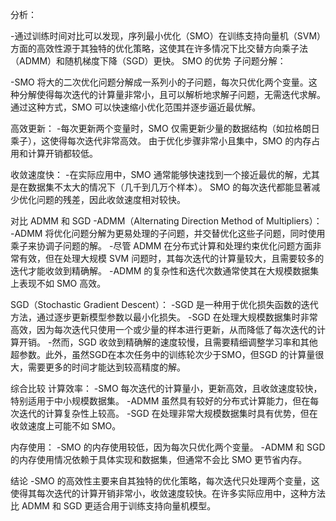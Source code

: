 分析：

  -通过训练时间对比可以发现，序列最小优化（SMO）在训练支持向量机（SVM）方面的高效性源于其独特的优化策略，这使其在许多情况下比交替方向乘子法（ADMM）和随机梯度下降（SGD）更快。
SMO 的优势
子问题分解：

  -SMO 将大的二次优化问题分解成一系列小的子问题，每次只优化两个变量。这种分解使得每次迭代的计算量非常小，且可以解析地求解子问题，无需迭代求解。
通过这种方式，SMO 可以快速缩小优化范围并逐步逼近最优解。

高效更新：
  -每次更新两个变量时，SMO 仅需更新少量的数据结构（如拉格朗日乘子），这使得每次迭代非常高效。
由于优化步骤非常小且集中，SMO 的内存占用和计算开销都较低。

收敛速度快：
  -在实际应用中，SMO 通常能够快速找到一个接近最优的解，尤其是在数据集不太大的情况下（几千到几万个样本）。
SMO 的每次迭代都能显著减少优化问题的残差，因此收敛速度相对较快。






对比 ADMM 和 SGD
  -ADMM（Alternating Direction Method of Multipliers）：
  -ADMM 将优化问题分解为更易处理的子问题，并交替优化这些子问题，同时使用乘子来协调子问题的解。
 -尽管 ADMM 在分布式计算和处理约束优化问题方面非常有效，但在处理大规模 SVM 问题时，其每次迭代的计算量较大，且需要较多的迭代才能收敛到精确解。
  -ADMM 的复杂性和迭代次数通常使其在大规模数据集上表现不如 SMO 高效。

SGD（Stochastic Gradient Descent）：
  -SGD 是一种用于优化损失函数的迭代方法，通过逐步更新模型参数以最小化损失。
  -SGD 在处理大规模数据集时非常高效，因为每次迭代只使用一个或少量的样本进行更新，从而降低了每次迭代的计算开销。
  -然而，SGD 收敛到精确解的速度较慢，且需要精细调整学习率和其他超参数。此外，虽然SGD在本次任务中的训练轮次少于SMO，但SGD 的计算量很大，需要更多的时间才能达到较高精度的解。





综合比较
计算效率：
-SMO 每次迭代的计算量小，更新高效，且收敛速度较快，特别适用于中小规模数据集。
-ADMM 虽然具有较好的分布式计算能力，但在每次迭代的计算复杂性上较高。
-SGD 在处理非常大规模数据集时具有优势，但在收敛速度上可能不如 SMO。

内存使用：
-SMO 的内存使用较低，因为每次只优化两个变量。
-ADMM 和 SGD 的内存使用情况依赖于具体实现和数据集，但通常不会比 SMO 更节省内存。

结论
-SMO 的高效性主要来自其独特的优化策略，每次迭代只处理两个变量，这使得其每次迭代的计算开销非常小，收敛速度较快。在许多实际应用中，这种方法比 ADMM 和 SGD 更适合用于训练支持向量机模型。
